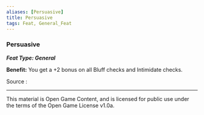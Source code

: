 ```yaml
---
aliases: [Persuasive]
title: Persuasive
tags: Feat, General_Feat
---
```

### Persuasive 
***Feat Type: General***

**Benefit:** You get a +2 bonus on all Bluff checks and Intimidate
checks.


Source :

---

This material is Open Game Content, and is licensed for public use under
the terms of the Open Game License v1.0a.
